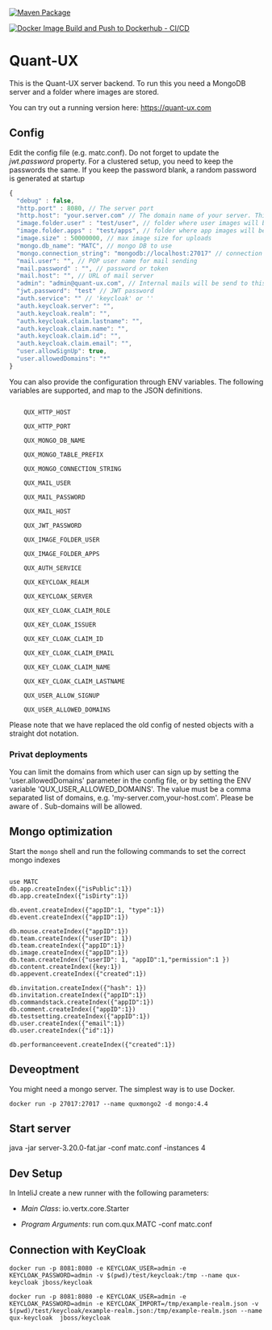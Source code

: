 [![Maven Package](https://github.com/KlausSchaefers/qux-java/actions/workflows/maven-publish.yml/badge.svg)](https://github.com/KlausSchaefers/qux-java/actions/workflows/maven-publish.yml)

[![Docker Image Build and Push to Dockerhub - CI/CD](https://github.com/KlausSchaefers/qux-java/actions/workflows/docker.yml/badge.svg)](https://github.com/KlausSchaefers/qux-java/actions/workflows/docker.yml)

# Quant-UX

This is the Quant-UX server backend. To run this you need a MongoDB server and a folder where
images are stored.

You can try out a running version here: https://quant-ux.com

## Config

Edit the config file (e.g. matc.conf). Do not forget to update the *jwt.password* property. For a clustered setup, you need to keep
the passwords the same. If you keep the password blank, a random password is generated at startup

```javascript
{
  "debug" : false,
  "http.port" : 8080, // The server port
  "http.host": "your.server.com" // The domain name of your server. This is important for the mail that will be send. Otherwise links will not work
  "image.folder.user" : "test/user", // folder where user images will be stored
  "image.folder.apps" : "test/apps", // folder where app images will be stored
  "image.size" : 50000000, // max image size for uploads
  "mongo.db_name": "MATC", // mongo DB to use
  "mongo.connection_string": "mongodb://localhost:27017" // connection string, might include password and username
  "mail.user": "", // POP user name for mail sending
  "mail.password" : "", // password or token
  "mail.host": "", // URL of mail server
  "admin": "admin@quant-ux.com", // Internal mails will be send to this persons
  "jwt.password": "test" // JWT password
  "auth.service": "" // 'keycloak' or ''
  "auth.keycloak.server": "",
  "auth.keycloak.realm": "",
  "auth.keycloak.claim.lastname": "",
  "auth.keycloak.claim.name": "",  
  "auth.keycloak.claim.id": "",
  "auth.keycloak.claim.email": "", 
  "user.allowSignUp": true,
  "user.allowedDomains": "*"
}
```



You can also provide the configuration through ENV variables. The following variables are supported, and map 
to the JSON definitions.

```

    QUX_HTTP_HOST

    QUX_HTTP_PORT
    
    QUX_MONGO_DB_NAME

    QUX_MONGO_TABLE_PREFIX

    QUX_MONGO_CONNECTION_STRING

    QUX_MAIL_USER

    QUX_MAIL_PASSWORD

    QUX_MAIL_HOST

    QUX_JWT_PASSWORD

    QUX_IMAGE_FOLDER_USER

    QUX_IMAGE_FOLDER_APPS
    
    QUX_AUTH_SERVICE

    QUX_KEYCLOAK_REALM

    QUX_KEYCLOAK_SERVER

    QUX_KEY_CLOAK_CLAIM_ROLE

    QUX_KEY_CLOAK_ISSUER

    QUX_KEY_CLOAK_CLAIM_ID

    QUX_KEY_CLOAK_CLAIM_EMAIL

    QUX_KEY_CLOAK_CLAIM_NAME

    QUX_KEY_CLOAK_CLAIM_LASTNAME
    
    QUX_USER_ALLOW_SIGNUP
    
    QUX_USER_ALLOWED_DOMAINS

```

Please note that we have replaced the old config of nested objects with a straight dot notation. 

### Privat deployments

You can limit the domains from which user can sign up by setting the 'user.allowedDomains' 
parameter in the config file, or by setting the ENV variable 'QUX_USER_ALLOWED_DOMAINS'. The value
must be a comma separated list of domains, e.g. 'my-server.com,your-host.com'. Please be aware of <SPACES>. Sub-domains
will be allowed.


## Mongo optimization

Start the `mongo` shell and run the following commands to set the correct mongo indexes
```

use MATC
db.app.createIndex({"isPublic":1})
db.app.createIndex({"isDirty":1})

db.event.createIndex({"appID":1, "type":1})
db.event.createIndex({"appID":1})

db.mouse.createIndex({"appID":1})
db.team.createIndex({"userID": 1})
db.team.createIndex({"appID":1})
db.image.createIndex({"appID":1})
db.team.createIndex({"userID": 1, "appID":1,"permission":1 })
db.content.createIndex({key:1})
db.appevent.createIndex({"created":1})

db.invitation.createIndex({"hash": 1})
db.invitation.createIndex({"appID":1})
db.commandstack.createIndex({"appID":1})
db.comment.createIndex({"appID":1})
db.testsetting.createIndex({"appID":1})
db.user.createIndex({"email":1})
db.user.createIndex({"id":1})

db.performanceevent.createIndex({"created":1})
```

## Deveoptment

You might need a mongo server. The simplest way is to use Docker.

```
docker run -p 27017:27017 --name quxmongo2 -d mongo:4.4   

```

## Start server

java -jar server-3.20.0-fat.jar -conf matc.conf -instances 4

## Dev Setup

In InteliJ create a new runner with the following parameters:

- *Main Class*: io.vertx.core.Starter

- *Program Arguments*: run com.qux.MATC -conf matc.conf



## Connection with KeyCloak

```
docker run -p 8081:8080 -e KEYCLOAK_USER=admin -e KEYCLOAK_PASSWORD=admin -v $(pwd)/test/keycloak:/tmp --name qux-keycloak jboss/keycloak 
```

```
docker run -p 8081:8080 -e KEYCLOAK_USER=admin -e KEYCLOAK_PASSWORD=admin -e KEYCLOAK_IMPORT=/tmp/example-realm.json -v  $(pwd)/test/keycloak/example-realm.json:/tmp/example-realm.json --name qux-keycloak  jboss/keycloak
```

